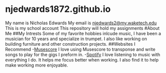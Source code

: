 # njedwards1872.github.io
My name is Nicholas Edwards
My email is njedwards2@my.waketech.edu
This is my school account
This repository will hold my assignments
#About Me 
##My Intrests Some of my favorite hobbies inlcude music, I have been a musician for 10 years and specialize in trumpet. I also like working on building furniture and other construction projects.
##Websites I Recommend -[Musescore](https://musescore.org/en) I love using Musescore to transponse and write songs to play for the gigs I preform in.
-[Spotify](https://open.spotify.com/) I love listening to music with everything I do. It helps me focus better when working. I also find it to help make working more enjoyable.
